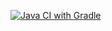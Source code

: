 [![Java CI with Gradle](https://github.com/AlenaNadezhkina/hwat4_1/actions/workflows/gradle.yml/badge.svg)](https://github.com/AlenaNadezhkina/hwat4_1/actions/workflows/gradle.yml)